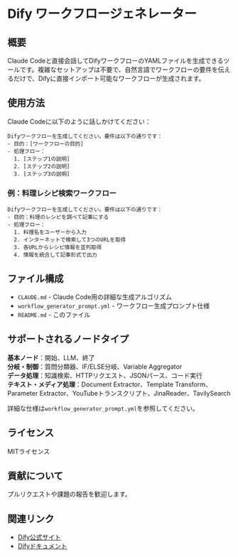 # Dify ワークフロージェネレーター

## 概要

Claude Codeと直接会話してDifyワークフローのYAMLファイルを生成できるツールです。複雑なセットアップは不要で、自然言語でワークフローの要件を伝えるだけで、Difyに直接インポート可能なワークフローが生成されます。

## 使用方法

Claude Codeに以下のように話しかけてください：

```
Difyワークフローを生成してください。要件は以下の通りです：
- 目的：[ワークフローの目的]
- 処理フロー：
  1. [ステップ1の説明]
  2. [ステップ2の説明]
  3. [ステップ3の説明]
```

### 例：料理レシピ検索ワークフロー

```
Difyワークフローを生成してください。要件は以下の通りです：
- 目的：料理のレシピを調べて記事にする
- 処理フロー：
  1. 料理名をユーザーから入力
  2. インターネットで検索して3つのURLを取得
  3. 各URLからレシピ情報を並列取得
  4. 情報を統合して記事形式で出力
```

## ファイル構成

- `CLAUDE.md` - Claude Code用の詳細な生成アルゴリズム
- `workflow_generator_prompt.yml` - ワークフロー生成プロンプト仕様
- `README.md` - このファイル

## サポートされるノードタイプ

**基本ノード**：開始、LLM、終了  
**分岐・制御**：質問分類器、IF/ELSE分岐、Variable Aggregator  
**データ処理**：知識検索、HTTPリクエスト、JSONパース、コード実行  
**テキスト・メディア処理**：Document Extractor、Template Transform、Parameter Extractor、YouTubeトランスクリプト、JinaReader、TavilySearch

詳細な仕様は`workflow_generator_prompt.yml`を参照してください。


## ライセンス

MITライセンス

## 貢献について

プルリクエストや課題の報告を歓迎します。

## 関連リンク

- [Dify公式サイト](https://dify.ai)
- [Difyドキュメント](https://docs.dify.ai) 